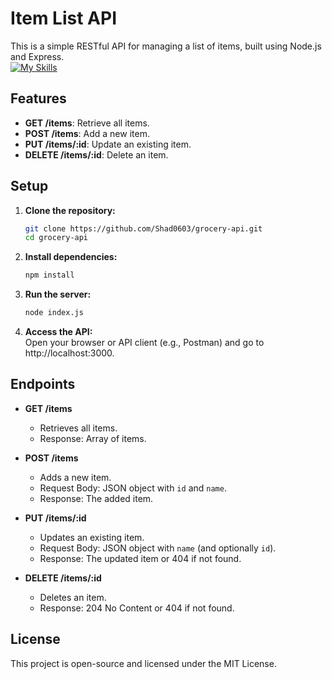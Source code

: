 # Item List API

This is a simple RESTful API for managing a list of items, built using Node.js and Express.  
[![My Skills](https://skillicons.dev/icons?i=js,nodejs,express&theme=light)](https://skillicons.dev)

## Features

- **GET /items**: Retrieve all items.
- **POST /items**: Add a new item.
- **PUT /items/:id**: Update an existing item.
- **DELETE /items/:id**: Delete an item.

## Setup

1. **Clone the repository:**
   ```bash
   git clone https://github.com/Shad0603/grocery-api.git
   cd grocery-api
2. **Install dependencies:**
   ```bash
   npm install
3. **Run the server:**
   ```bash
   node index.js
4. **Access the API:**  
   Open your browser or API client (e.g., Postman) and go to http://localhost:3000.


   
## Endpoints

- **GET /items**
  - Retrieves all items.
  - Response: Array of items.

- **POST /items**
  - Adds a new item.
  - Request Body: JSON object with `id` and `name`.
  - Response: The added item.

- **PUT /items/:id**
  - Updates an existing item.
  - Request Body: JSON object with `name` (and optionally `id`).
  - Response: The updated item or 404 if not found.

- **DELETE /items/:id**
  - Deletes an item.
  - Response: 204 No Content or 404 if not found.

## License  
This project is open-source and licensed under the MIT License.
